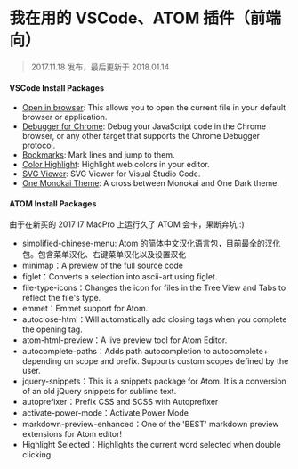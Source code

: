 我在用的 VSCode、ATOM 插件（前端向）
===

> 2017.11.18 发布，最后更新于 2018.01.14

#### VSCode Install Packages

* [Open in browser](https://marketplace.visualstudio.com/items?itemName=techer.open-in-browser): This allows you to open the current file in your default browser or application.
* [Debugger for Chrome](https://marketplace.visualstudio.com/items?itemName=msjsdiag.debugger-for-chrome): Debug your JavaScript code in the Chrome browser, or any other target that supports the Chrome Debugger protocol.
* [Bookmarks](https://marketplace.visualstudio.com/items?itemName=alefragnani.Bookmarks): Mark lines and jump to them.
* [Color Highlight](https://marketplace.visualstudio.com/items?itemName=naumovs.color-highlight): Highlight web colors in your editor.
* [SVG Viewer](https://marketplace.visualstudio.com/items?itemName=cssho.vscode-svgviewer): SVG Viewer for Visual Studio Code.
* [One Monokai Theme](https://marketplace.visualstudio.com/items?itemName=azemoh.one-monokai): A cross between Monokai and One Dark theme.

#### ATOM Install Packages

由于在新买的 2017 I7 MacPro 上运行久了 ATOM 会卡，果断弃坑 :)

* simplified-chinese-menu: Atom 的简体中文汉化语言包，目前最全的汉化包。包含菜单汉化、右键菜单汉化以及设置汉化
* minimap：A preview of the full source code
* figlet：Converts a selection into ascii-art using figlet.
* file-type-icons：Changes the icon for files in the Tree View and Tabs to reflect the file's type.
* emmet：Emmet support for Atom.
* autoclose-html：Will automatically add closing tags when you complete the opening tag.
* atom-html-preview：A live preview tool for Atom Editor.
* autocomplete-paths：Adds path autocompletion to autocomplete+ depending on scope and prefix. Supports custom scopes defined by the user.
* jquery-snippets：This is a snippets package for Atom. It is a conversion of an old jQuery snippets for sublime text.
* autoprefixer：Prefix CSS and SCSS with Autoprefixer
* activate-power-mode：Activate Power Mode
* markdown-preview-enhanced：One of the 'BEST' markdown preview extensions for Atom editor!
* Highlight Selected：Highlights the current word selected when double clicking.
